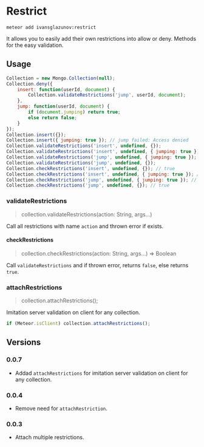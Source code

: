 # Restrict

```
meteor add ivansglazunov:restrict
```

It allows you to easily add their own restrictions into allow or deny.
Methods for the easy validation.

## Usage

```js
Collection = new Mongo.Collection(null);
Collection.deny({
    insert: function(userId, document) {
        Collection.validateRestrictions('jump', userId, document);
    },
    jump: function(userId, document) {
        if (document.jumping) return true;
        else return false;
    }
});
Collection.insert({});
Collection.insert({ jumping: true }); // jump failed: Access denied
Collection.validateRestrictions('insert', undefined, {});
Collection.validateRestrictions('insert', undefined, { jumping: true });  // jump failed: Access denied
Collection.validateRestrictions('jump', undefined, { jumping: true });  // jump failed: Access denied
Collection.validateRestrictions('jump', undefined, {});
Collection.checkRestrictions('insert', undefined, {}); // true
Collection.checkRestrictions('insert', undefined, { jumping: true }); // false
Collection.checkRestrictions('jump', undefined, { jumping: true }); // false
Collection.checkRestrictions('jump', undefined, {}); // true
```

### validateRestrictions
> collection.validateRestrictions(action: String, args...)

Call all restrictions with name `action` and thrown error if exists.

#### checkRestrictions
> collection.checkRestrictions(action: String, args...) => Boolean

Call `validateRestrictions` and if thrown error, returns `false`, else returns `true`.

### attachRestrictions
> collection.attachRestrictions();

Imitation server validation on client for any collection.

```js
if (Meteor.isClient) collection.attachRestrictions();
```

## Versions

### 0.0.7
* Addad `attachRestrictions` for imitation server validation on client for any collection.

### 0.0.4
* Remove need for `attachRestriction`.

### 0.0.3
* Attach multiple restrictions.
